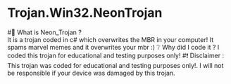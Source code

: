 # Trojan.Win32.NeonTrojan
#🤔 What is Neon_Trojan ?  
It is a trojan coded in c# which overwrites the MBR  in your computer! It spams marvel memes and it overwrites your mbr :)
❔ Why did I code it ? I coded this trojan for educational and testing purposes only! 
#❗ Disclaimer : This trojan was coded for educational and testing purposes only!. I will not be responsible if  your device was damaged by this trojan. 
